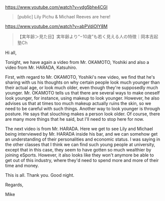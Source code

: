 https://www.youtube.com/watch?v=ydg5bhe4CGI

>  [public] Lily Pichu & Michael Reeves are here! 

https://www.youtube.com/watch?v=abPVdiOlY8M

> 【実年齢＞見た目】実年齢より“−10歳”も若く見える人の特徴｜岡本吉起塾Ch

Hi all,

Tonight, we have again a video from Mr. OKAMOTO, Yoshiki and also a video from Mr. HARADA, Katsuhiro.

First, with regard to Mr. OKAMOTO, Yoshiki's new video, we find that he's sharing with us his thoughts on why certain people look much younger than their actual age, or look much older, even though they're supposedly much younger. Mr. OKAMOTO tells us that there are several ways to make oneself look younger, for instance, using makeup to look younger. However, he also advises us that at times too much makeup actually ruins the skin, so we need to be careful with such things. Another way to look younger is through posture. He says that slouching makes a person look older. Of course, there are many more things that he said, but I'll need to stop here for now.

The next video is from Mr. HARADA. Here we get to see Lily and Michael being interviewed by Mr. HARADA inside his bar, and we can somehow get an understanding of their personalities and economic status. I was saying in the other classes that I think we can find such young people at university, except that in this case, they seem to have gotten so much wealthier by joining eSports. However, it also looks like they won't anymore be able to get out of this industry, where they'd need to spend more and more of their time and money.

This is all. Thank you. Good night.

Regards,

Mike
